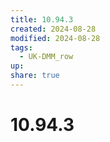 ```yaml
---
title: 10.94.3
created: 2024-08-28
modified: 2024-08-28
tags:
  - UK-DMM_row
up: 
share: true
---
```

# 10.94.3
